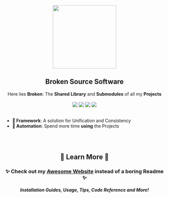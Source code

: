 <div align="center">
  <a href="https://brokensrc.dev"><img src="https://raw.githubusercontent.com/BrokenSource/BrokenSource/main/Broken/Resources/Images/Broken.png" width="200"></a>
  <h2>Broken Source Software</h2>
  Here lies <b>Broken</b>: The <b>Shared Library</b> and <b>Submodules</b> of all my <b>Projects</b>
  <br>
  <br>
  <a href="https://pypi.org/project/broken-source/"><img src="https://img.shields.io/pypi/v/broken-source?label=PyPI&color=blue"></a>
  <a href="https://pypi.org/project/broken-source/"><img src="https://img.shields.io/pypi/dw/broken-source?label=Installs&color=blue"></a>
  <a href="https://github.com/BrokenSource/BrokenSource/"><img src="https://img.shields.io/github/stars/BrokenSource/BrokenSource?label=Stars&color=orange&style=flat"></a>
  <a href="https://discord.gg/KjqvcYwRHm"><img src="https://img.shields.io/discord/1184696441298485370?label=Discord&color=orange&style=flat"></a>
</div>

<br>

- **🌟 Framework**: A solution for Unification and Consistency
- **🚀 Automation**: Spend more time **using** the Projects

<br>
<br>

<div align="center">
  <h2>🍁 Learn More 🍁</h2>
  <h3>✨ Check out my <a href="https://brokensrc.dev"><b>Awesome Website</b></a> instead of a boring Readme ✨</h3>
  <h5>Installation Guides, Usage, Tips, Code Reference and More!</h5>
</div>
